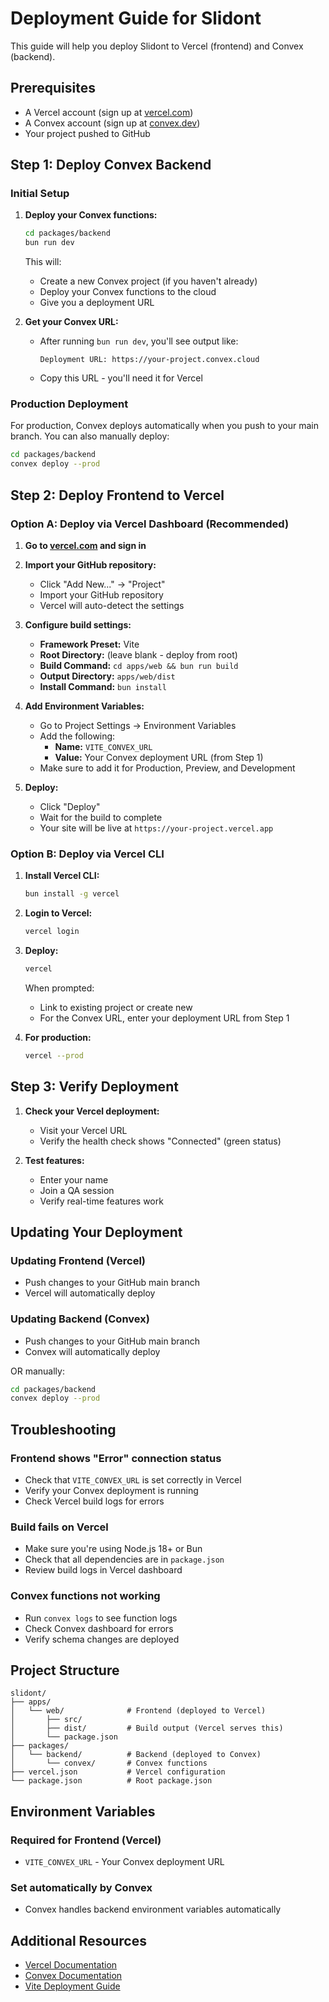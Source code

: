 # Deployment Guide for Slidont

This guide will help you deploy Slidont to Vercel (frontend) and Convex (backend).

## Prerequisites

- A Vercel account (sign up at [vercel.com](https://vercel.com))
- A Convex account (sign up at [convex.dev](https://convex.dev))
- Your project pushed to GitHub

## Step 1: Deploy Convex Backend

### Initial Setup

1. **Deploy your Convex functions:**
   ```bash
   cd packages/backend
   bun run dev
   ```
   
   This will:
   - Create a new Convex project (if you haven't already)
   - Deploy your Convex functions to the cloud
   - Give you a deployment URL

2. **Get your Convex URL:**
   - After running `bun run dev`, you'll see output like:
     ```
     Deployment URL: https://your-project.convex.cloud
     ```
   - Copy this URL - you'll need it for Vercel

### Production Deployment

For production, Convex deploys automatically when you push to your main branch. You can also manually deploy:

```bash
cd packages/backend
convex deploy --prod
```

## Step 2: Deploy Frontend to Vercel

### Option A: Deploy via Vercel Dashboard (Recommended)

1. **Go to [vercel.com](https://vercel.com) and sign in**

2. **Import your GitHub repository:**
   - Click "Add New..." → "Project"
   - Import your GitHub repository
   - Vercel will auto-detect the settings

3. **Configure build settings:**
   - **Framework Preset:** Vite
   - **Root Directory:** (leave blank - deploy from root)
   - **Build Command:** `cd apps/web && bun run build`
   - **Output Directory:** `apps/web/dist`
   - **Install Command:** `bun install`

4. **Add Environment Variables:**
   - Go to Project Settings → Environment Variables
   - Add the following:
     - **Name:** `VITE_CONVEX_URL`
     - **Value:** Your Convex deployment URL (from Step 1)
   - Make sure to add it for Production, Preview, and Development

5. **Deploy:**
   - Click "Deploy"
   - Wait for the build to complete
   - Your site will be live at `https://your-project.vercel.app`

### Option B: Deploy via Vercel CLI

1. **Install Vercel CLI:**
   ```bash
   bun install -g vercel
   ```

2. **Login to Vercel:**
   ```bash
   vercel login
   ```

3. **Deploy:**
   ```bash
   vercel
   ```
   
   When prompted:
   - Link to existing project or create new
   - For the Convex URL, enter your deployment URL from Step 1

4. **For production:**
   ```bash
   vercel --prod
   ```

## Step 3: Verify Deployment

1. **Check your Vercel deployment:**
   - Visit your Vercel URL
   - Verify the health check shows "Connected" (green status)

2. **Test features:**
   - Enter your name
   - Join a QA session
   - Verify real-time features work

## Updating Your Deployment

### Updating Frontend (Vercel)
- Push changes to your GitHub main branch
- Vercel will automatically deploy

### Updating Backend (Convex)
- Push changes to your GitHub main branch
- Convex will automatically deploy

OR manually:
```bash
cd packages/backend
convex deploy --prod
```

## Troubleshooting

### Frontend shows "Error" connection status
- Check that `VITE_CONVEX_URL` is set correctly in Vercel
- Verify your Convex deployment is running
- Check Vercel build logs for errors

### Build fails on Vercel
- Make sure you're using Node.js 18+ or Bun
- Check that all dependencies are in `package.json`
- Review build logs in Vercel dashboard

### Convex functions not working
- Run `convex logs` to see function logs
- Check Convex dashboard for errors
- Verify schema changes are deployed

## Project Structure

```
slidont/
├── apps/
│   └── web/              # Frontend (deployed to Vercel)
│       ├── src/
│       ├── dist/         # Build output (Vercel serves this)
│       └── package.json
├── packages/
│   └── backend/          # Backend (deployed to Convex)
│       └── convex/       # Convex functions
├── vercel.json           # Vercel configuration
└── package.json          # Root package.json
```

## Environment Variables

### Required for Frontend (Vercel)
- `VITE_CONVEX_URL` - Your Convex deployment URL

### Set automatically by Convex
- Convex handles backend environment variables automatically

## Additional Resources

- [Vercel Documentation](https://vercel.com/docs)
- [Convex Documentation](https://docs.convex.dev)
- [Vite Deployment Guide](https://vitejs.dev/guide/static-deploy.html)

